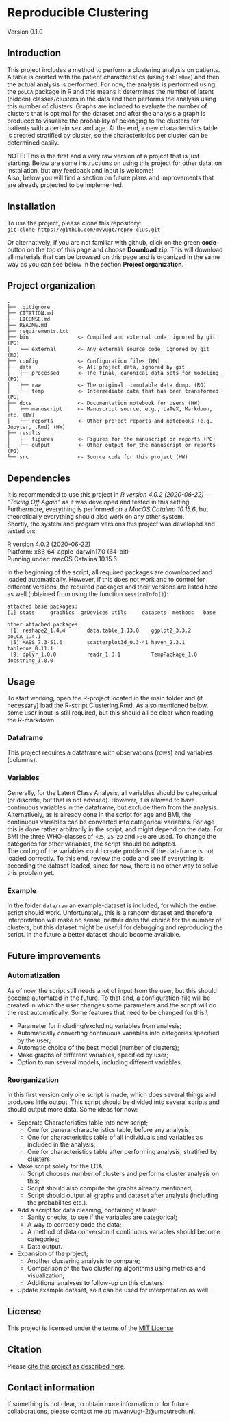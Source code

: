 # Reproducible Clustering

Version 0.1.0


## Introduction

This project includes a method to perform a clustering analysis on patients. A table is created with the patient characteristics (using `tableOne`) and then the actual analysis is performed. For now, the analysis is performed using the `poLCA` package in R and this means it determines the number of latent (hidden) classes/clusters in the data and then performs the analysis using this number of clusters. Graphs are included to evaluate the number of clusters that is optimal for the dataset and after the analysis a graph is produced to visualize the probability of belonging to the clusters for patients with a certain sex and age. At the end, a new characteristics table is created stratified by cluster, so the characteristics per cluster can be determined easily.

NOTE: This is the first and a very raw version of a project that is just starting. Below are some instructions on using this project for other data, on installation, but any feedback and input is welcome!\
Also, below you will find a section on future plans and improvements that are already projected to be implemented.


## Installation

To use the project, please clone this repository: \
`git clone https://github.com/mvvugt/repro-clus.git`

Or alternatively, if you are not familiar with github, click on the green **code**-button on the top of this page and choose **Download zip**. This will download all materials that can be browsed on this page and is organized in the same way as you can see below in the section **Project organization**.


## Project organization

```
.
├── .gitignore
├── CITATION.md
├── LICENSE.md
├── README.md
├── requirements.txt
├── bin                <- Compiled and external code, ignored by git (PG)
│   └── external       <- Any external source code, ignored by git (RO)
├── config             <- Configuration files (HW)
├── data               <- All project data, ignored by git
│   ├── processed      <- The final, canonical data sets for modeling. (PG)
│   ├── raw            <- The original, immutable data dump. (RO)
│   └── temp           <- Intermediate data that has been transformed. (PG)
├── docs               <- Documentation notebook for users (HW)
│   ├── manuscript     <- Manuscript source, e.g., LaTeX, Markdown, etc. (HW)
│   └── reports        <- Other project reports and notebooks (e.g. Jupyter, .Rmd) (HW)
├── results
│   ├── figures        <- Figures for the manuscript or reports (PG)
│   └── output         <- Other output for the manuscript or reports (PG)
└── src                <- Source code for this project (HW)

```


## Dependencies

It is recommended to use this project in _R version 4.0.2 (2020-06-22) -- "Taking Off Again"_ as it was developed and tested in this setting.\
Furthermore, everything is performed on a _MacOS Catalina 10.15.6_, but theoretically everything should also work on any other system. \
Shortly, the system and program versions this project was developed and tested on:

R version 4.0.2 (2020-06-22)\
Platform: x86_64-apple-darwin17.0 (64-bit)\
Running under: macOS Catalina 10.15.6


In the beginning of the script, all required packages are downloaded and loaded automatically. However, if this does not work and to control for different versions, the required packages and their versions are listed here as well (obtained from using the function `sessionInfo()`):

```
attached base packages:
[1] stats     graphics  grDevices utils     datasets  methods   base     

other attached packages:
 [1] reshape2_1.4.4       data.table_1.13.0    ggplot2_3.3.2        poLCA_1.4.1         
 [5] MASS_7.3-51.6        scatterplot3d_0.3-41 haven_2.3.1          tableone_0.11.1     
 [9] dplyr_1.0.0          readr_1.3.1          TempPackage_1.0      docstring_1.0.0     
```


## Usage

To start working, open the R-project located in the main folder and (if necessary) load the R-script Clustering.Rmd. As also mentioned below, some user input is still required, but this should all be clear when reading the R-markdown.

### Dataframe
This project requires a dataframe with observations (rows) and variables (columns).

### Variables
Generally, for the Latent Class Analysis, all variables should be categorical (or discrete, but that is not advised). However, it is allowed to have continuous variables in the dataframe, but exclude them from the analysis. Alternatively, as is already done in the script for age and BMI, the continuous variables can be converted into categorical variables. For age this is done rather arbitrarily in the script, and might depend on the data. For BMI the three WHO-classes of `<25`, `25-29` and `>30` are used. To change the categories for other variables, the script should be adapted.\
The coding of the variables could create problems if the dataframe is not loaded correctly. To this end, review the code and see if everything is according the dataset loaded, since for now, there is no other way to solve this problem yet.

### Example
In the folder `data/raw` an example-dataset is included, for which the entire script should work. Unfortunately, this is a random dataset and therefore interpretation will make no sense, neither does the choice for the number of clusters, but this dataset might be useful for debugging and reproducing the script. In the future a better dataset should become available.


## Future improvements

### Automatization
As of now, the script still needs a lot of input from the user, but this should become automated in the future. To that end, a configuration-file will be created in which the user changes some parameters and the script will do the rest automatically. Some features that need to be changed for this:\

* Parameter for including/excluding variables from analysis;
* Automatically converting continuous variables into categories specified by the user;
* Automatic choice of the best model (number of clusters);
* Make graphs of different variables, specified by user;
* Option to run several models, including different variables.

### Reorganization
In this first version only one script is made, which does several things and produces little output. This script should be divided into several scripts and should output more data. Some ideas for now:

* Seperate Characteristics table into new script;
  - One for general characteristics table, before any analysis;
  - One for characteristics table of all individuals and variables as included in the analysis;
  - One for characteristics table after performing analysis, stratified by clusters.
* Make script solely for the LCA;
  - Script chooses number of clusters and performs cluster analysis on this;
  - Script should also compute the graphs already mentioned;
  - Script should output all graphs and dataset after analysis (including the probabilites etc.).
* Add a script for data cleaning, containing at least:
  - Sanity checks, to see if the variables are categorical;
  - A way to correctly code the data;
  - A method of data conversion if continuous variables should become categories;
  - Data output.
* Expansion of the project;
  - Another clustering analysis to compare;
  - Comparison of the two clustering algorithms using metrics and visualization;
  - Additional analyses to follow-up on this clusters.
* Update example dataset, so it can be used for interpretation as well.


## License

This project is licensed under the terms of the [MIT License](/LICENSE.md)


## Citation

Please [cite this project as described here](/CITATION.md).


## Contact information

If something is not clear, to obtain more information or for future collaborations, please contact me at: m.vanvugt-2@umcutrecht.nl.
